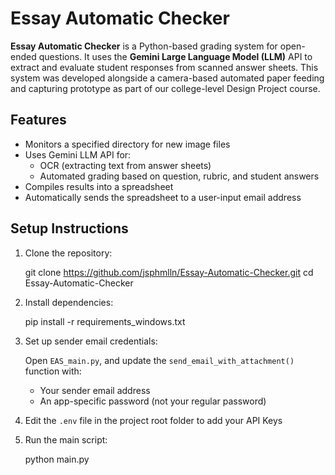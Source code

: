 # Essay Automatic Checker

**Essay Automatic Checker** is a Python-based grading system for open-ended questions. It uses the **Gemini Large Language Model (LLM)** API to extract and evaluate student responses from scanned answer sheets. This system was developed alongside a camera-based automated paper feeding and capturing prototype as part of our college-level Design Project course.

## Features

- Monitors a specified directory for new image files
- Uses Gemini LLM API for:
  - OCR (extracting text from answer sheets)
  - Automated grading based on question, rubric, and student answers
- Compiles results into a spreadsheet
- Automatically sends the spreadsheet to a user-input email address

## Setup Instructions

1. Clone the repository:

   git clone https://github.com/jsphmlln/Essay-Automatic-Checker.git
   cd Essay-Automatic-Checker

2. Install dependencies:

   pip install -r requirements_windows.txt

3. Set up sender email credentials:

   Open `EAS_main.py`, and update the `send_email_with_attachment()` function with:
   - Your sender email address
   - An app-specific password (not your regular password)

4. Edit the `.env` file in the project root folder to add your API Keys

5. Run the main script:

   python main.py
